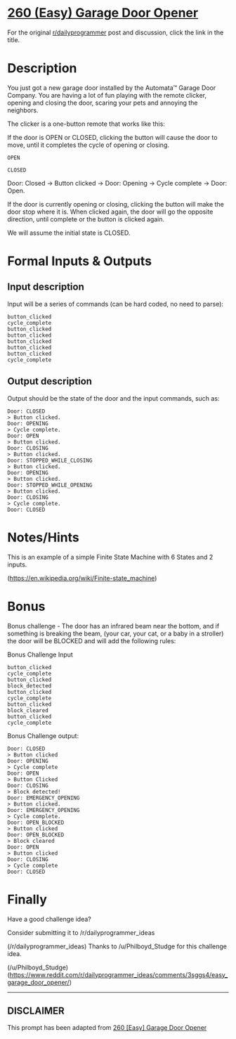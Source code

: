 # [260 (Easy) Garage Door Opener](https://www.reddit.com/r/dailyprogrammer/comments/4cb7eh/20160328_challenge_260_easy_garage_door_opener/)

For the original [r/dailyprogrammer](https://www.reddit.com/r/dailyprogrammer/) post and discussion, click the link in the title.

# Description
You just got a new garage door installed by the Automata™ Garage Door Company. You are having a lot of fun playing with the remote clicker, opening and closing the door, scaring your pets and annoying the neighbors.

The clicker is a one-button remote that works like this:

If the door is OPEN or CLOSED, clicking the button will cause the door to move, until it completes the cycle of opening or closing. 


```
OPEN
```

```
CLOSED
```
Door: Closed -> Button clicked -> Door: Opening -> Cycle complete -> Door: Open.

If the door is currently opening or closing, clicking the button will make the door stop where it is. When clicked again, the door will go the opposite direction, until complete or the button is clicked again.

We will assume the initial state is CLOSED.

# Formal Inputs & Outputs
## Input description
Input will be a series of commands (can be hard coded, no need to parse):


```
button_clicked
cycle_complete
button_clicked
button_clicked
button_clicked
button_clicked
button_clicked
cycle_complete
```
## Output description
Output should be the state of the door and the input commands, such as:


```
Door: CLOSED
> Button clicked.
Door: OPENING
> Cycle complete.
Door: OPEN
> Button clicked.
Door: CLOSING
> Button clicked.
Door: STOPPED_WHILE_CLOSING
> Button clicked.
Door: OPENING
> Button clicked.
Door: STOPPED_WHILE_OPENING
> Button clicked.
Door: CLOSING
> Cycle complete.
Door: CLOSED
```
# Notes/Hints
This is an example of a simple Finite State Machine with 6 States and 2 inputs.

(https://en.wikipedia.org/wiki/Finite-state_machine)
# Bonus
Bonus challenge - The door has an infrared beam near the bottom, and if something is breaking the beam, (your car, your cat, or a baby in a stroller) the door will be BLOCKED and will add the following rules:

Bonus Challenge Input


```
button_clicked
cycle_complete
button_clicked
block_detected
button_clicked
cycle_complete
button_clicked
block_cleared
button_clicked
cycle_complete
```
Bonus Challenge output:


```
Door: CLOSED
> Button clicked
Door: OPENING
> Cycle complete
Door: OPEN
> Button Clicked
Door: CLOSING
> Block detected!
Door: EMERGENCY_OPENING
> Button clicked.
Door: EMERGENCY_OPENING
> Cycle complete.
Door: OPEN_BLOCKED
> Button clicked
Door: OPEN_BLOCKED
> Block cleared
Door: OPEN
> Button clicked
Door: CLOSING
> Cycle complete
Door: CLOSED
```
# Finally
Have a good challenge idea?

Consider submitting it to /r/dailyprogrammer_ideas

(/r/dailyprogrammer_ideas)
Thanks to /u/Philboyd_Studge for this challenge idea.

(/u/Philboyd_Studge)
(https://www.reddit.com/r/dailyprogrammer_ideas/comments/3sggs4/easy_garage_door_opener/)

----
## **DISCLAIMER**
This prompt has been adapted from [260 [Easy] Garage Door Opener](https://www.reddit.com/r/dailyprogrammer/comments/4cb7eh/20160328_challenge_260_easy_garage_door_opener/
)
